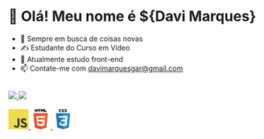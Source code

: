# 🌌 Olá! Meu nome é ${Davi Marques}

- 🔭 Sempre em busca de coisas novas
- ✍ Estudante do Curso em Vídeo
- 🧠 Atualmente estudo front-end
- 📫 Contate-me com davimarquesgar@gmail.com

<br>

<div align="left">
  <a href="https://github.com/davi-marques">
  <nobr><img height="176em" src="https://github-readme-stats.vercel.app/api?username=davi-marques&show_icons=true&theme=highcontrast&include_all_commits=true&count_private=true&hide_border=true&locale=pt-br"/>
  <img height="180em" src="https://github-readme-stats.vercel.app/api/top-langs/?username=davi-marques&layout=compact&langs_count=7&theme=highcontrast&title_color=blue&hide_border=true&locale=pt-br"/><nobr/>
</div>
  
  <div style="display: inline_block"><br>
  <code><img height="40" src="https://raw.githubusercontent.com/github/explore/80688e429a7d4ef2fca1e82350fe8e3517d3494d/topics/javascript/javascript.png" alt="Javascript"/></code>
  <code><img height="40" src="https://raw.githubusercontent.com/github/explore/80688e429a7d4ef2fca1e82350fe8e3517d3494d/topics/html/html.png" alt="HTML5"/></code>
  <code><img height="40" src="https://raw.githubusercontent.com/github/explore/80688e429a7d4ef2fca1e82350fe8e3517d3494d/topics/css/css.png" alt="CSS"/></code>
</div>
  
  ##
